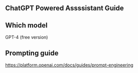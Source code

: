 ## ChatGPT Powered Assssistant Guide

## Which model 

GPT-4 (free version)

## Prompting guide
https://platform.openai.com/docs/guides/prompt-engineering

